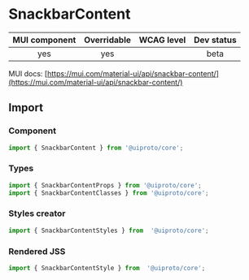 # SnackbarContent

MUI component | Overridable | WCAG level | Dev status
:-----------: | :---------: | :--------: | :------------:
yes | yes | | beta

MUI docs: [https://mui.com/material-ui/api/snackbar-content/](https://mui.com/material-ui/api/snackbar-content/)

## Import

### Component
```javascript
import { SnackbarContent } from '@uiproto/core';
```
### Types
```javascript
import { SnackbarContentProps } from '@uiproto/core';
import { SnackbarContentClasses } from '@uiproto/core';
```

### Styles creator
```javascript
import { SnackbarContentStyles } from  '@uiproto/core';
```

### Rendered JSS
```javascript
import { SnackbarContentStyle } from  '@uiproto/core';
```
